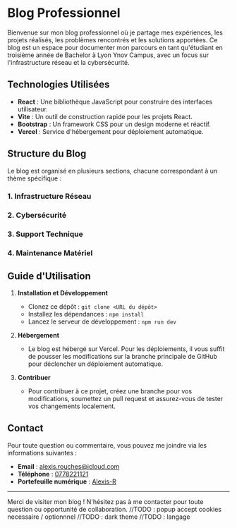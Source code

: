 # Blog Professionnel

Bienvenue sur mon blog professionnel où je partage mes expériences, les projets réalisés, les problèmes rencontrés et les solutions apportées. Ce blog est un espace pour documenter mon parcours en tant qu'étudiant en troisième année de Bachelor à Lyon Ynov Campus, avec un focus sur l'infrastructure réseau et la cybersécurité.

## Technologies Utilisées

- **React** : Une bibliothèque JavaScript pour construire des interfaces utilisateur.
- **Vite** : Un outil de construction rapide pour les projets React.
- **Bootstrap** : Un framework CSS pour un design moderne et réactif.
- **Vercel** : Service d'hébergement pour déploiement automatique.

## Structure du Blog

Le blog est organisé en plusieurs sections, chacune correspondant à un thème spécifique :

### 1. **Infrastructure Réseau**

### 2. **Cybersécurité**

### 3. **Support Technique**

### 4. **Maintenance Matériel**

## Guide d'Utilisation

1. **Installation et Développement**

   - Clonez ce dépôt : `git clone <URL du dépôt>`
   - Installez les dépendances : `npm install`
   - Lancez le serveur de développement : `npm run dev`

2. **Hébergement**

   - Le blog est hébergé sur Vercel. Pour les déploiements, il vous suffit de pousser les modifications sur la branche principale de GitHub pour déclencher un déploiement automatique.

3. **Contribuer**
   - Pour contribuer à ce projet, créez une branche pour vos modifications, soumettez un pull request et assurez-vous de tester vos changements localement.

## Contact

Pour toute question ou commentaire, vous pouvez me joindre via les informations suivantes :

- **Email** : [alexis.rouches@icloud.com](mailto:alexis.rouches@icloud.com)
- **Téléphone** : [0778221121](tel:0778221121)
- **Portefeuille numérique** : [Alexis-R](https://alexis-r.link)

---

Merci de visiter mon blog ! N'hésitez pas à me contacter pour toute question ou opportunité de collaboration.
//TODO : popup accept cookies necessaire / optionnnel
//TODO : dark theme
//TODO : langage
